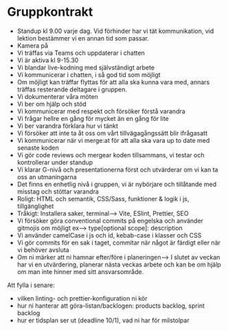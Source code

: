# Gruppkontrakt

- Standup kl 9.00 varje dag. Vid förhinder har vi tät kommunikation, vid lektion bestämmer vi en annan tid som passar.
- Kamera på
- Vi träffas via Teams och uppdaterar i chatten
- Vi är aktiva kl 9-15.30
- Vi blandar live-kodning med självständigt arbete
- Vi kommunicerar i chatten, i så god tid som möjligt
- Om möjligt kan träffar flyttas för att alla ska kunna vara med, annars träffas resterande deltagare i gruppen.
- Vi dokumenterar våra möten
- Vi ber om hjälp och stöd
- Vi kommunicerar med respekt och försöker förstå varandra
- Vi frågar hellre en gång för mycket än en gång för lite
- Vi ber varandra förklara hur vi tänkt
- Vi försöker att inte ta åt oss om vårt tillvägagångssätt blir ifrågasatt
- Vi kommunicerar när vi merge:at för att alla ska vara up to date med senaste koden
- Vi gör code reviews och mergear koden tillsammans, vi testar och kontrollerar under standup
- Vi klarar G-nivå och presentationerna först och utvärderar om vi kan ta oss an utmaningarna
- Det finns en enhetlig nivå i gruppen, vi är nybörjare och tillåtande med misstag och stöttar varandra
- Roligt: HTML och semantik, CSS/Sass, funktioner & logik i js, tillgänglighet
- Tråkigt: Installera saker, terminal--> Vite, ESlint, Prettier, SEO
- Vi försöker göra conventional commits på engelska och använder gitmojis om möjligt ex--> type[optional scope]: description
- Vi använder camelCase i js och id, kebab-case i klasser och CSS 
- Vi gör commits för en sak i taget, commitar när något är färdigt eller när vi behöver avsluta
- Om ni märker att ni hamnar efter/före i planeringen--> I slutet av veckan har vi en utvärdering, planerar nästa veckas arbete och kan be om hjälp om man inte hinner med sitt ansvarsområde.

Att fylla i senare: 
- vilken linting- och prettier-konfiguration ni kör
- hur ni hanterar att göra-listan/backlogen: products backlog, sprint backlog
- hur er tidsplan ser ut (deadline 10/1), vad ni har för milstolpar  